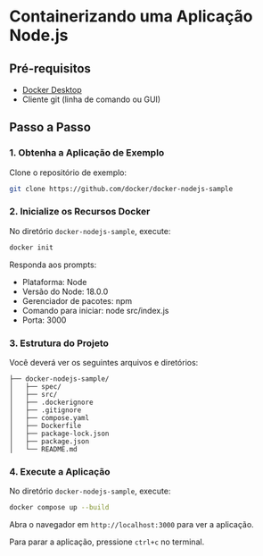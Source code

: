# Containerizando uma Aplicação Node.js

## Pré-requisitos

- [Docker Desktop](https://www.docker.com/products/docker-desktop)
- Cliente git (linha de comando ou GUI)

## Passo a Passo

### 1. Obtenha a Aplicação de Exemplo

Clone o repositório de exemplo:

```sh
git clone https://github.com/docker/docker-nodejs-sample
```

### 2. Inicialize os Recursos Docker

No diretório `docker-nodejs-sample`, execute:

```sh
docker init
```

Responda aos prompts:

- Plataforma: Node
- Versão do Node: 18.0.0
- Gerenciador de pacotes: npm
- Comando para iniciar: node src/index.js
- Porta: 3000

### 3. Estrutura do Projeto

Você deverá ver os seguintes arquivos e diretórios:

```
├── docker-nodejs-sample/
│   ├── spec/
│   ├── src/
│   ├── .dockerignore
│   ├── .gitignore
│   ├── compose.yaml
│   ├── Dockerfile
│   ├── package-lock.json
│   ├── package.json
│   └── README.md
```

### 4. Execute a Aplicação

No diretório `docker-nodejs-sample`, execute:

```sh
docker compose up --build
```

Abra o navegador em `http://localhost:3000` para ver a aplicação.

Para parar a aplicação, pressione `ctrl+c` no terminal.